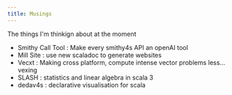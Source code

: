 ```yaml
---
title: Musings
---
```

The things I'm thinkign about at the moment

- Smithy Call Tool : Make every smithy4s API an openAI tool
- Mill Site : use new scaladoc to generate websites
- Vecxt : Making cross platform, compute intense vector problems less... vexing
- SLASH : statistics and linear algebra in scala 3
- dedav4s : declarative visualisation for scala



